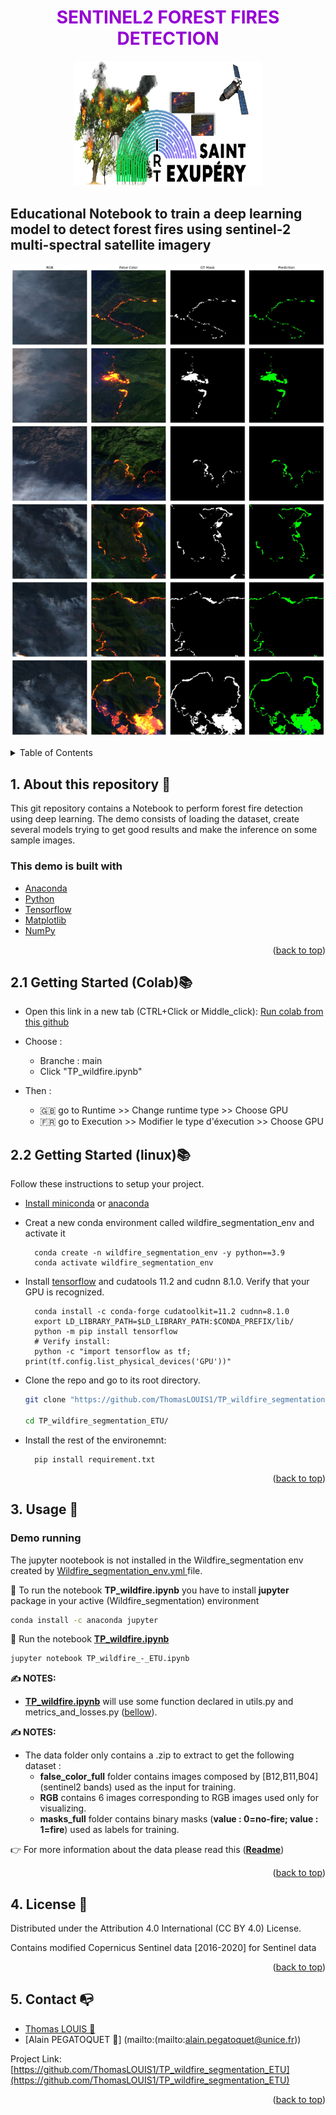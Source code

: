 <H1 align="center" style="color:darkviolet"> SENTINEL2 FOREST FIRES DETECTION </H1>

<p align="center">
<img src="images/logo.png"  width=300" height="200"><br>
</p>

## Educational Notebook to train a deep learning model to detect forest fires using sentinel-2 multi-spectral satellite imagery


<p align="center">
<img src="images/predictions.jpg" ><br>
</p>




<div id="top"></div>
<!-- TABLE OF CONTENTS -->
<details>
  <summary>Table of Contents</summary>
  <ol>
    <li><a href="#about-this-repository">About this repository</a></li>
    <li>
      <a href="#getting-Started">Getting started</a>
    </li>
    <li>
        <a href="#usage">Usage</a>
        <ul>
            <li><a href="#demo_running">Demo running</a></li>
            <li><a href="#data_structure">Data structure</a></li>
        </ul>
    </li>
    <li><a href="#license">License</a></li>
    <li><a href="#contact">Contact</a></li>
    <!-- <li><a href="#references">References</a></li> -->
  </ol>
</details>



<!-- ABOUT THE PROJECT -->

## <div id="about-this-repository">1. About this repository 💼 </div>

This git repository contains a Notebook to perform forest fire detection using deep learning. 
The demo consists of loading the dataset, create several models trying to get good results and make the inference on some sample images.


### <div id="packages"> This demo is built with </div>

* [Anaconda](https://www.anaconda.com/products/distribution)
* [Python](https://www.python.org/)
* [Tensorflow](https://www.tensorflow.org/)
* [Matplotlib](https://matplotlib.org/)
* [NumPy](https://numpy.org/)

<p align="right">(<a href="#top">back to top</a>)</p>



<!-- GETTING STARTED -->

## <div id="getting-Started"> 2.1 Getting Started (Colab)📚  </div>

* Open this link in a new tab (CTRL+Click or Middle_click): [Run colab from this github](https://githubtocolab.com/ThomasLOUIS1/TP_wildfire_segmentation_ETU.git)

* Choose : 
    - Branche : main
    - Click "TP_wildfire.ipynb"

* Then :
    - :uk: go to Runtime >> Change runtime type >> Choose GPU
    - :fr: go to Execution >> Modifier le type d'éxecution >> Choose GPU
## <div id="getting-Started"> 2.2 Getting Started (linux)📚  </div>

Follow these instructions to setup your project.


* [Install miniconda](https://docs.conda.io/projects/conda/en/latest/user-guide/install/linux.html) or [anaconda](https://www.anaconda.com/products/distribution)
* Creat a new conda environment called wildfire_segmentation_env and activate it

        conda create -n wildfire_segmentation_env -y python==3.9
        conda activate wildfire_segmentation_env

* Install [tensorflow]() and cudatools 11.2 and cudnn 8.1.0. Verify that your GPU is recognized.

        conda install -c conda-forge cudatoolkit=11.2 cudnn=8.1.0
        export LD_LIBRARY_PATH=$LD_LIBRARY_PATH:$CONDA_PREFIX/lib/
        python -m pip install tensorflow
        # Verify install:
        python -c "import tensorflow as tf; print(tf.config.list_physical_devices('GPU'))"


- Clone the repo and go to its root directory.

  ```sh
  git clone "https://github.com/ThomasLOUIS1/TP_wildfire_segmentation_ETU.git"
  
  cd TP_wildfire_segmentation_ETU/
  ```

- Install the rest of the environemnt:

        pip install requirement.txt


<p align="right">(<a href="#top">back to top</a>)</p>


<!-- USAGE EXAMPLES -->

## <div id="usage">3. Usage 📒 </div>

### <div id="demo_running"> Demo running</div>

The jupyter nootebook is not installed in the Wildfire_segmentation env created by <a href="https://github.com/ThomasLOUIS1/Wildfire_segmentation/Wildfire_segmentation_env.yml">Wildfire_segmentation_env.yml </a> file.

🚨 To run the notebook **TP_wildfire.ipynb** you have to install **jupyter** package in your active (Wildfire_segmentation) environment
```bash
conda install -c anaconda jupyter
```

🏁 Run the notebook [**TP_wildfire.ipynb**](https://github.com/ThomasLOUIS1/TP_wildfire_segmentation_ETU/TP_wildfire_-_ETU.ipynb)

```bash
jupyter notebook TP_wildfire_-_ETU.ipynb
```

**✍ NOTES:**

- [**TP_wildfire.ipynb**](https://github.com/ThomasLOUIS1/Wildfire_segmentation/TP_wildfire_segmentation_ETU.ipynb) will use some function declared in
  utils.py and metrics_and_losses.py
  (<a href="#data_structure">bellow</a>).


**✍ NOTES:**

- The data folder only contains a .zip to extract to get the following dataset : 
    - **false_color_full** folder contains images composed by [B12,B11,B04] (sentinel2 bands) used as the input for training. 
    - **RGB** contains 6 images corresponding to RGB images used only for visualizing.
    - **masks_full** folder contains binary masks (**value : 0=no-fire; value : 1=fire**) used as labels for training.

👉 For more information about the data please read this ([__Readme__](https://ciar.irt-saintexupery.com/index.php/s/3RLvFSak6Qt7NnB/download?path=%2Fwildifre_data_20m&files=ReadMe_20m.md))

<p align="right">(<a href="#top">back to top</a>)</p>



<!-- LICENSE -->


## <div id="license">4. License 📑</div>

Distributed under the Attribution 4.0 International (CC BY 4.0) License. 

Contains modified Copernicus Sentinel data [2016-2020] for Sentinel data

<p align="right">(<a href="#top">back to top</a>)</p>



<!-- CONTACT -->


## <div id="contact">5. Contact 📭</div>

* [Thomas LOUIS 📧](mailto:thomas.louis@irt-saintexupery.com)
* [Alain PEGATOQUET 📧] (mailto:(mailto:alain.pegatoquet@unice.fr))



Project Link: [https://github.com/ThomasLOUIS1/TP_wildfire_segmentation_ETU](https://github.com/ThomasLOUIS1/TP_wildfire_segmentation_ETU)

<p align="right">(<a href="#top">back to top</a>)</p>



<!-- REFERENCES -->

<!-- ## <div id="references">5. References 📭 </div>


<p align="right">(<a href="#top">back to top</a>)</p> -->

